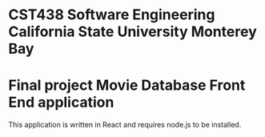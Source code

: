 # CST438 Software Engineering California State University Monterey Bay
# Final project Movie Database Front End application

This application is written in React and requires node.js to be installed.

